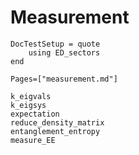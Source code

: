 # Measurement

```@meta
DocTestSetup = quote
	using ED_sectors
end
```

```@index
Pages=["measurement.md"]
```

```@docs
k_eigvals
k_eigsys
expectation
reduce_density_matrix
entanglement_entropy
measure_EE
```